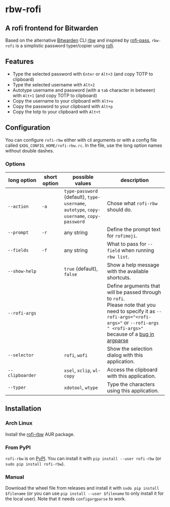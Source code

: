 # rbw-rofi
## A rofi frontend for Bitwarden

Based on the alternative [Bitwarden](https://bitwarden.com/) CLI [rbw](https://git.tozt.net/rbw) and inspired by [rofi-pass](https://github.com/carnager/rofi-pass), `rbw-rofi` is a simplistic password typer/copier using [rofi](https://github.com/davatorium/rofi).

## Features
- Type the selected password with `Enter` or `Alt+3` (and copy TOTP to clipboard)
- Type the selected username with `Alt+2`
- Autotype username and password (with a `tab` character in between) with `Alt+1` (and copy TOTP to clipboard)
- Copy the username to your clipboard with `Alt+u`
- Copy the password to your clipboard with `Alt+p`
- Copy the totp to your clipboard with `Alt+t`

## Configuration
You can configure `rofi-rbw` either with cli arguments or with a config file called `$XDG_CONFIG_HOME/rofi-rbw.rc`. In the file, use the long option names without double dashes.

### Options

| long option | short option | possible values | description |
| --- | --- | --- | --- |
| `--action` | `-a` | `type-password` (default), `type-username`, `autotype`, `copy-username`, `copy-password` | Chose what `rofi-rbw` should do. |
| `--prompt` | `-r` | any string | Define the prompt text for `rofimoji`. |
| `--fields` | `-f` | any string | What to pass for `--field` when running `rbw list`. |
| `--show-help` | | `true` (default), `false` | Show a help message with the available shortcuts. |
| `--rofi-args` | | | Define arguments that will be passed through to `rofi`.<br/>Please note that you need to specify it as `--rofi-args="<rofi-args>"` or `--rofi-args " <rofi-args>"` because of a [bug in argparse](https://bugs.python.org/issue9334) |
| `--selector` | | `rofi`, `wofi` | Show the selection dialog with this application. |
| `--clipboarder` | | `xsel`, `xclip`, `wl-copy` | Access the clipboard with this application. |
| `--typer` | | `xdotool`, `wtype` | Type the characters using this application. |

## Installation

### Arch Linux
Install the [rofi-rbw](https://aur.archlinux.org/packages/rofi-rbw/) AUR package.

### From PyPI
`rofi-rbw` is on [PyPI](https://pypi.org/project/rofi-rbw/). You can install it with `pip install --user rofi-rbw` (or `sudo pip install rofi-rbw`).

### Manual
Download the wheel file from releases and install it with  `sudo pip install $filename` (or you can use `pip install --user $filename` to only install it for the local user).
Note that it needs `configargparse` to work.
